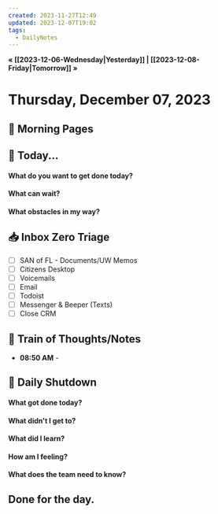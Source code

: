 ```yaml
---
created: 2023-11-27T12:49
updated: 2023-12-07T19:02
tags:
  - DailyNotes
---
```

**« [[2023-12-06-Wednesday|Yesterday]] | [[2023-12-08-Friday|Tomorrow]] »**
# Thursday, December 07, 2023

## 🌅 Morning Pages

## 📅 Today...
#### What do you want to get done today? 

#### What can wait? 

#### What obstacles in my way?


## 📥 Inbox Zero Triage
- [ ] SAN of FL - Documents/UW Memos
- [ ] Citizens Desktop
- [ ] Voicemails
- [ ] Email
- [ ] Todoist
- [ ] Messenger & Beeper (Texts)
- [ ] Close CRM

## 💭 Train of Thoughts/Notes
- **08:50 AM** - 

## 🌙 Daily Shutdown
#### What got done today?

#### What didn't I get to?

#### What did I learn?

#### How am I feeling?

#### What does the team need to know?


## Done for the day.
